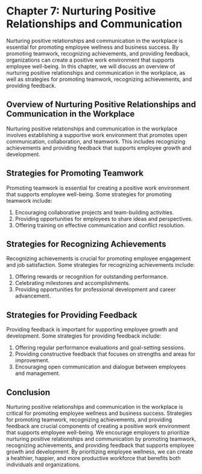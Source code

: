Chapter 7: Nurturing Positive Relationships and Communication
=============================================================

Nurturing positive relationships and communication in the workplace is essential for promoting employee wellness and business success. By promoting teamwork, recognizing achievements, and providing feedback, organizations can create a positive work environment that supports employee well-being. In this chapter, we will discuss an overview of nurturing positive relationships and communication in the workplace, as well as strategies for promoting teamwork, recognizing achievements, and providing feedback.

Overview of Nurturing Positive Relationships and Communication in the Workplace
-------------------------------------------------------------------------------

Nurturing positive relationships and communication in the workplace involves establishing a supportive work environment that promotes open communication, collaboration, and teamwork. This includes recognizing achievements and providing feedback that supports employee growth and development.

Strategies for Promoting Teamwork
---------------------------------

Promoting teamwork is essential for creating a positive work environment that supports employee well-being. Some strategies for promoting teamwork include:

1. Encouraging collaborative projects and team-building activities.
2. Providing opportunities for employees to share ideas and perspectives.
3. Offering training on effective communication and conflict resolution.

Strategies for Recognizing Achievements
---------------------------------------

Recognizing achievements is crucial for promoting employee engagement and job satisfaction. Some strategies for recognizing achievements include:

1. Offering rewards or recognition for outstanding performance.
2. Celebrating milestones and accomplishments.
3. Providing opportunities for professional development and career advancement.

Strategies for Providing Feedback
---------------------------------

Providing feedback is important for supporting employee growth and development. Some strategies for providing feedback include:

1. Offering regular performance evaluations and goal-setting sessions.
2. Providing constructive feedback that focuses on strengths and areas for improvement.
3. Encouraging open communication and dialogue between employees and management.

Conclusion
----------

Nurturing positive relationships and communication in the workplace is critical for promoting employee wellness and business success. Strategies for promoting teamwork, recognizing achievements, and providing feedback are crucial components of creating a positive work environment that supports employee well-being. We encourage employers to prioritize nurturing positive relationships and communication by promoting teamwork, recognizing achievements, and providing feedback that supports employee growth and development. By prioritizing employee wellness, we can create a healthier, happier, and more productive workforce that benefits both individuals and organizations.
